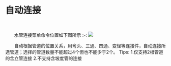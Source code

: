 # 自动连接
<br/>

&emsp;&emsp;水管连接菜单命令位置如下图所示
:-: ![](.topwrite/assets/image_1658901210397.png)
<br/>

&emsp;&emsp;自动根据管道的位置关系，用弯头、三通、四通、变径等连接件，自动连接所选管道；选择的管道数量不能超过4个但也不能少于2个。
Tips:
1.仅支持2根管道的含立管连接
2.不支持含坡度管的连接